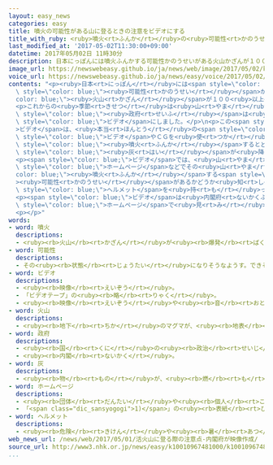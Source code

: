 ```yaml
---
layout: easy_news
categories: easy
title: 噴火の可能性がある山に登るときの注意をビデオにする
title_with_ruby: <ruby>噴火<rt>ふんか</rt></ruby>の<ruby>可能性<rt>かのうせい</rt></ruby>がある<ruby>山<rt>やま</rt></ruby>に<ruby>登<rt>のぼ</rt></ruby>るときの<ruby>注意<rt>ちゅうい</rt></ruby>をビデオにする
last_modified_at: '2017-05-02T11:30:00+09:00'
datetime: 2017年05月02日 11時30分
description: 日本にっぽんには噴火ふんかする可能性かのうせいがある火山かざんが１００以上いじょうあります。
image_url: https://newswebeasy.github.io/ja/news/web/image/2017/05/02/k10010967481000.jpg
voice_url: https://newswebeasy.github.io/ja/news/easy/voice/2017/05/02/k10010967481000.mp3
contents: "<p><ruby>日本<rt>にっぽん</rt></ruby>には<span style=\"color: blue;\"><ruby>噴火<rt>ふんか</rt></ruby></span>する<span\
  \ style=\"color: blue;\"><ruby>可能性<rt>かのうせい</rt></ruby></span>がある<span style=\"\
  color: blue;\"><ruby>火山<rt>かざん</rt></ruby></span>が１００<ruby>以上<rt>いじょう</rt></ruby>あります。</p>\n\
  <p>これからの<ruby>季節<rt>きせつ</rt></ruby>は<ruby>山<rt>やま</rt></ruby>に<ruby>登<rt>のぼ</rt></ruby>る<ruby>人<rt>ひと</rt></ruby>が<ruby>多<rt>おお</rt></ruby>くなるため、<span\
  \ style=\"color: blue;\"><ruby>政府<rt>せいふ</rt></ruby></span>は<ruby>山<rt>やま</rt></ruby>に<ruby>登<rt>のぼ</rt></ruby>るときに<ruby>注意<rt>ちゅうい</rt></ruby>しなければならないことを<span\
  \ style=\"color: blue;\">ビデオ</span>にしました。</p>\n<p>この<span style=\"color: blue;\"\
  >ビデオ</span>は、<ruby>本当<rt>ほんとう</rt></ruby>の<span style=\"color: blue;\"><ruby>噴火<rt>ふんか</rt></ruby></span>を<ruby>撮<rt>と</rt></ruby>った<span\
  \ style=\"color: blue;\">ビデオ</span>やＣＧを<ruby>使<rt>つか</rt></ruby>って、<ruby>山<rt>やま</rt></ruby>が<span\
  \ style=\"color: blue;\"><ruby>噴火<rt>ふんか</rt></ruby></span>するとどうなるか<ruby>説明<rt>せつめい</rt></ruby>しています。<ruby>大<rt>おお</rt></ruby>きな<ruby>石<rt>いし</rt></ruby>が<ruby>飛<rt>と</rt></ruby>んできたり、<ruby>熱<rt>あつ</rt></ruby>い<ruby>石<rt>いし</rt></ruby>や<span\
  \ style=\"color: blue;\"><ruby>灰<rt>はい</rt></ruby></span>が<ruby>降<rt>ふ</rt></ruby>ってきたりして<ruby>危険<rt>きけん</rt></ruby>なことがわかります。</p>\n\
  <p><span style=\"color: blue;\">ビデオ</span>では、<ruby>山<rt>やま</rt></ruby>に<ruby>登<rt>のぼ</rt></ruby>る<ruby>前<rt>まえ</rt></ruby>に、<ruby>気象庁<rt>きしょうちょう</rt></ruby>の<span\
  \ style=\"color: blue;\">ホームページ</span>などでその<ruby>山<rt>やま</rt></ruby>が<span style=\"\
  color: blue;\"><ruby>噴火<rt>ふんか</rt></ruby></span>する<span style=\"color: blue;\"\
  ><ruby>可能性<rt>かのうせい</rt></ruby></span>があるかどうか<ruby>知<rt>し</rt></ruby>っておくことが<ruby>必要<rt>ひつよう</rt></ruby>だと<ruby>言<rt>い</rt></ruby>っています。<span\
  \ style=\"color: blue;\">ヘルメット</span>を<ruby>持<rt>も</rt></ruby>っていくことや、「<ruby>防災<rt>ぼうさい</rt></ruby>マップ」などで<ruby>逃<rt>に</rt></ruby>げる<ruby>場所<rt>ばしょ</rt></ruby>を<ruby>調<rt>しら</rt></ruby>べておくことも<ruby>大事<rt>だいじ</rt></ruby>です。そして、<ruby>通<rt>とお</rt></ruby>る<ruby>道<rt>みち</rt></ruby>などの<ruby>計画<rt>けいかく</rt></ruby>を<ruby>書<rt>か</rt></ruby>いた「<ruby>登山<rt>とざん</rt></ruby><ruby>届<rt>とど</rt></ruby>け」を<ruby>登<rt>のぼ</rt></ruby>る<ruby>前<rt>まえ</rt></ruby>に<ruby>出<rt>だ</rt></ruby>すように<ruby>言<rt>い</rt></ruby>っています。</p>\n\
  <p><span style=\"color: blue;\">ビデオ</span>は<ruby>内閣府<rt>ないかくふ</rt></ruby>の<span\
  \ style=\"color: blue;\">ホームページ</span>で<ruby>見<rt>み</rt></ruby>ることができます。</p>\n<p></p>\n\
  <p></p>"
words:
- word: 噴火
  descriptions:
  - <ruby><rb>火山</rb><rt>かざん</rt></ruby>が<ruby><rb>爆発</rb><rt>ばくはつ</rt></ruby>して、とけた<ruby><rb>溶岩</rb><rt>ようがん</rt></ruby>や、<ruby><rb>火山灰</rb><rt>かざんばい</rt></ruby>・<ruby><rb>水蒸気</rb><rt>すいじょうき</rt></ruby>・ガスをふき<ruby><rb>出</rb><rt>だ</rt></ruby>すこと。
- word: 可能性
  descriptions:
  - その<ruby><rb>状態</rb><rt>じょうたい</rt></ruby>になりそうなようす。できそうなようす。
- word: ビデオ
  descriptions:
  - <ruby><rb>映像</rb><rt>えいぞう</rt></ruby>。
  - 「ビデオテープ」の<ruby><rb>略</rb><rt>りゃく</rt></ruby>。
  - <ruby><rb>映像</rb><rt>えいぞう</rt></ruby>や<ruby><rb>音</rb><rt>おと</rt></ruby>を、<ruby><rb>磁気</rb><rt>じき</rt></ruby>テープに<ruby><rb>記録</rb><rt>きろく</rt></ruby>したり<ruby><rb>再生</rb><rt>さいせい</rt></ruby>したりする<ruby><rb>装置</rb><rt>そうち</rt></ruby>。
- word: 火山
  descriptions:
  - <ruby><rb>地下</rb><rt>ちか</rt></ruby>のマグマが、<ruby><rb>地表</rb><rt>ちひょう</rt></ruby>にふき<ruby><rb>出</rb><rt>だ</rt></ruby>して<ruby><rb>山</rb><rt>やま</rt></ruby>となっている<ruby><rb>所</rb><rt>ところ</rt></ruby>。
- word: 政府
  descriptions:
  - <ruby><rb>国</rb><rt>くに</rt></ruby>の<ruby><rb>政治</rb><rt>せいじ</rt></ruby>を<ruby><rb>行</rb><rt>おこな</rt></ruby>うところ。
  - <ruby><rb>内閣</rb><rt>ないかく</rt></ruby>。
- word: 灰
  descriptions:
  - <ruby><rb>物</rb><rt>もの</rt></ruby>が、<ruby><rb>燃</rb><rt>も</rt></ruby>えたあとに<ruby><rb>残</rb><rt>のこ</rt></ruby>る<ruby><rb>粉</rb><rt>こな</rt></ruby>のようなもの。
- word: ホームページ
  descriptions:
  - <ruby><rb>団体</rb><rt>だんたい</rt></ruby>や<ruby><rb>個人</rb><rt>こじん</rt></ruby>が、インターネットを<ruby><rb>通</rb><rt>つう</rt></ruby>じて<ruby><rb>情報</rb><rt>じょうほう</rt></ruby>を<ruby><rb>広</rb><rt>ひろ</rt></ruby>く<ruby><rb>知</rb><rt>し</rt></ruby>らせるために、<ruby><rb>用意</rb><rt>ようい</rt></ruby>する<ruby><rb>画面</rb><rt>がめん</rt></ruby>。
  - 「<span class="dic_sansyogogi">1)</span>」の<ruby><rb>表紙</rb><rt>ひょうし</rt></ruby>となるページ。
- word: ヘルメット
  descriptions:
  - <ruby><rb>危険</rb><rt>きけん</rt></ruby>や<ruby><rb>暑</rb><rt>あつ</rt></ruby>さから<ruby><rb>頭</rb><rt>あたま</rt></ruby>を<ruby><rb>守</rb><rt>まも</rt></ruby>るためにかぶる、かたいぼうし。プラスチックなどでできている。
web_news_url: /news/web/2017/05/01/活火山に登る際の注意点-内閣府が映像作成/
source_url: http://www3.nhk.or.jp/news/easy/k10010967481000/k10010967481000.html
...
```

